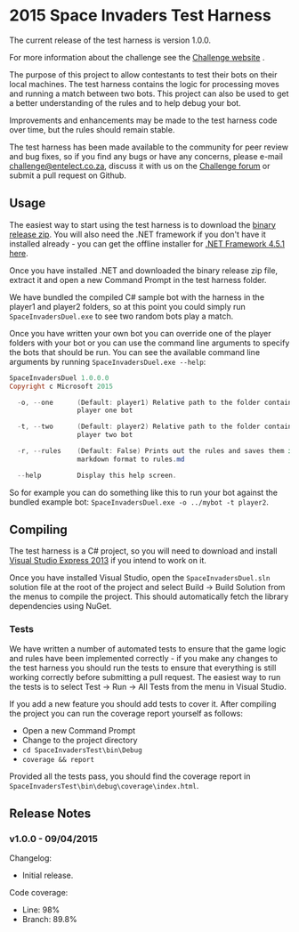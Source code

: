 # 2015 Space Invaders Test Harness
The current release of the test harness is version 1.0.0.

For more information about the challenge see the [Challenge website](http://challenge.entelect.co.za/) .

The purpose of this project to allow contestants to test their bots on their local machines. The test harness contains the logic for processing moves and running a match between two bots. This project can also be used to get a better understanding of the rules and to help debug your bot.

Improvements and enhancements may be made to the test harness code over time, but the rules should remain stable.

The test harness has been made available to the community for peer review and bug fixes, so if you find any bugs or have any concerns, please e-mail challenge@entelect.co.za, discuss it with us on the [Challenge forum](http://challenge.entelect.co.za/forum/100k-challenge/) or submit a pull request on Github.

## Usage
The easiest way to start using the test harness is to download the [binary release zip](). You will also need the .NET framework if you don't have it installed already - you can get the offline installer for [.NET Framework 4.5.1 here](http://www.microsoft.com/en-za/download/details.aspx?id=40779).

Once you have installed .NET and downloaded the binary release zip file, extract it and open a new Command Prompt in the test harness folder.

We have bundled the compiled C# sample bot with the harness in the player1 and player2 folders, so at this point you could simply run `SpaceInvadersDuel.exe` to see two random bots play a match.

Once you have written your own bot you can override one of the player folders with your bot or you can use the command line arguments to specify the bots that should be run. You can see the available command line arguments by running `SpaceInvadersDuel.exe --help`:
```powershell
SpaceInvadersDuel 1.0.0.0
Copyright c Microsoft 2015

  -o, --one      (Default: player1) Relative path to the folder containing the
                 player one bot

  -t, --two      (Default: player2) Relative path to the folder containing the
                 player two bot

  -r, --rules    (Default: False) Prints out the rules and saves them in
                 markdown format to rules.md

  --help         Display this help screen.
```

So for example you can do something like this to run your bot against the bundled example bot: `SpaceInvadersDuel.exe -o ../mybot -t player2`.

## Compiling
The test harness is a C&#35; project, so you will need to download and install [Visual Studio Express 2013](http://www.microsoft.com/en-us/download/details.aspx?id=44914) if you intend to work on it.

Once you have installed Visual Studio, open the `SpaceInvadersDuel.sln` solution file at the root of the project and select Build -> Build Solution from the menus to compile the project. This should automatically fetch the library dependencies using NuGet.

### Tests
We have written a number of automated tests to ensure that the game logic and rules have been implemented correctly - if you make any changes to the test harness you should run the tests to ensure that everything is still working correctly before submitting a pull request. The easiest way to run the tests is to select Test -> Run -> All Tests from the menu in Visual Studio.

If you add a new feature you should add tests to cover it. After compiling the project you can run the coverage report yourself as follows:
* Open a new Command Prompt
* Change to the project directory
* `cd SpaceInvadersTest\bin\Debug`
* `coverage && report`

Provided all the tests pass, you should find the coverage report in `SpaceInvadersTest\bin\debug\coverage\index.html`.

## Release Notes
### v1.0.0 - 09/04/2015
Changelog:
* Initial release.

Code coverage:
* Line: 98%
* Branch: 89.8%